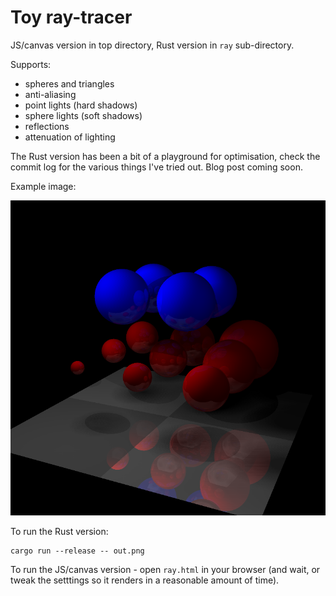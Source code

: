 # Toy ray-tracer

JS/canvas version in top directory, Rust version in `ray` sub-directory.

Supports:
* spheres and triangles
* anti-aliasing
* point lights (hard shadows)
* sphere lights (soft shadows)
* reflections
* attenuation of lighting

The Rust version has been a bit of a playground for optimisation, check the commit log for the various things I've tried out. Blog post coming soon.

Example image:

![balls](example.png)

To run the Rust version:

```
cargo run --release -- out.png
```

To run the JS/canvas version - open `ray.html` in your browser (and wait, or tweak the setttings so it renders in a reasonable amount of time).
